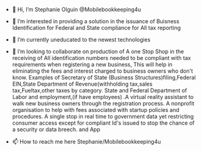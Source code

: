 - 👋 Hi, I’m Stephanie Olguin @Mobilebookkeeping4u
- 👀 I’m interested in providing a solution in the issuance of Buisness Identification for Federal and State compliance for All tax reporting
- 🌱 I’m currently uneducated to the newest technologies
- 💞️ I’m looking to collaborate on production of A one Stop Shop in the receiving of All identification numbers needed to be compliant with tax requirements when registering a new business, 
     This will help in eliminating the fees and interest charged to business owners who don't know. 
     Examples of Secretary of State (Business Structures)filing,Federal EIN,State Department of Revenue(withholding tax,sales tax,Fueltax,other taxes by category. State and Federal Department of Labor
     and employment,(if have employees) .A virtual reality assistant to walk new business owners through the registration process.
     A nonprofit organisation to help with fees associated with startup policies and procedures. A single stop in real time to government data yet restricting consumer access except for compliant Id's issued to stop the chance of a security or data breech. and App
 
- 📫 How to reach me  here 
     Stephanie/Mobilebookkeeping4u

<!---
Stephanie/Mobilebookkeeping4u is a ✨ special ✨ repository because its `README.md` (this file) appears on your GitHub profile.
You can click the Preview link to take a look at your changes.
--->
